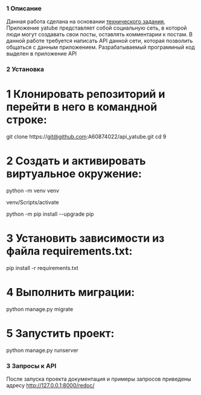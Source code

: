 ### 1 Описание

Данная работа сделана на основании [технического задания](https://practicum.yandex.ru/learn/backend-developer/courses/8a4693f6-fa0e-4ab0-babd-a13453ad99c0/sprints/74395/topics/5fa48712-5641-431b-bea2-ba4e79c6a41a/lessons/f58be873-5c4f-44d6-bcc6-92255ae69ab2/),
Приложение yatube представляет собой социальную сеть, в которой люди могут создавать свои посты, 
оставлять комментарии к постам. В данной работе требуется написать API данной сети, которая позволить общаться с данным приложением. Разрабатываемый программный код выделен в приложение API

### 2 Установка

# 1 Клонировать репозиторий и перейти в него в командной строке:
git clone https://git@github.com:A60874022/api_yatube.git
cd 9

# 2 Cоздать и активировать виртуальное окружение:

python -m venv venv

venv/Scripts/activate

python -m pip install --upgrade pip


# 3 Установить зависимости из файла requirements.txt:

pip install -r requirements.txt

# 4 Выполнить миграции:

python manage.py migrate

# 5 Запустить проект:

python manage.py runserver


### 3 Запросы к API


После запуска проекта документация и примеры запросов приведены адресу http://127.0.0.1:8000/redoc/ 

